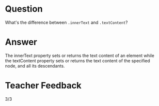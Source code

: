 # Question

What's the difference between `.innerText` and `.textContent`?

# Answer

The innerText property sets or returns the text content of an element while the textContent property sets or returns the text content of the specified node, and all its descendants.

# Teacher Feedback

3/3
